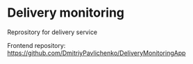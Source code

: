 # Delivery monitoring
Reprository for delivery service

Frontend repository: https://github.com/DmitriyPavlichenko/DeliveryMonitoringApp
